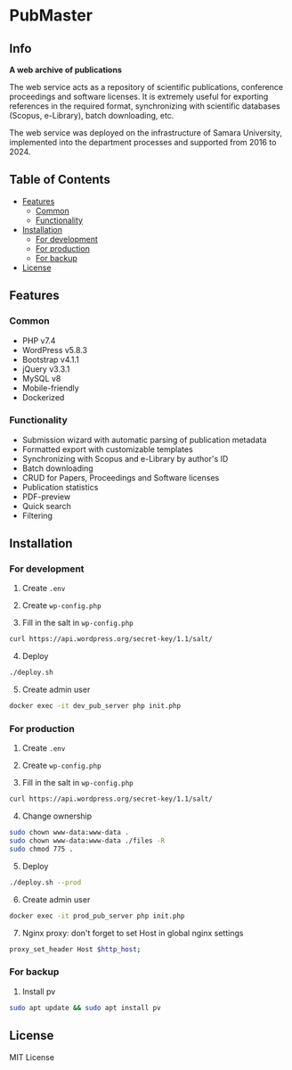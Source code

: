 # PubMaster

## Info

**A web archive of publications**

The web service acts as a repository of scientific publications, conference proceedings and software licenses. It is extremely useful for exporting references in the required format, synchronizing with scientific databases (Scopus, e-Library), batch downloading, etc.

The web service was deployed on the infrastructure of Samara University, implemented into the department processes and supported from 2016 to 2024.

## Table of Contents
- [Features](#features)
  - [Common](#common)
  - [Functionality](#functionality)
- [Installation](#installation)
  - [For development](#for-development)
  - [For production](#for-production)
  - [For backup](#for-backup)
- [License](#license)

## Features

### Common
- PHP v7.4
- WordPress v5.8.3
- Bootstrap v4.1.1
- jQuery v3.3.1
- MySQL v8
- Mobile-friendly
- Dockerized

### Functionality
- Submission wizard with automatic parsing of publication metadata
- Formatted export with customizable templates
- Synchronizing with Scopus and e-Library by author's ID
- Batch downloading
- CRUD for Papers, Proceedings and Software licenses
- Publication statistics
- PDF-preview
- Quick search
- Filtering

## Installation

### For development

1. Create `.env`

2. Create `wp-config.php`

3. Fill in the salt in `wp-config.php`
```sh
curl https://api.wordpress.org/secret-key/1.1/salt/
```

4. Deploy
```sh
./deploy.sh
```

5. Create admin user
```sh
docker exec -it dev_pub_server php init.php
```

### For production

1. Create `.env`

2. Create `wp-config.php`

3. Fill in the salt in `wp-config.php`
```sh
curl https://api.wordpress.org/secret-key/1.1/salt/
```

4. Change ownership
```sh
sudo chown www-data:www-data .
sudo chown www-data:www-data ./files -R
sudo chmod 775 .
```

5. Deploy
```sh
./deploy.sh --prod
```

6. Create admin user
```sh
docker exec -it prod_pub_server php init.php
```

7. Nginx proxy: don't forget to set Host in global nginx settings
```sh
proxy_set_header Host $http_host;
```

### For backup

1. Install pv
```sh
sudo apt update && sudo apt install pv
```

## License

MIT License